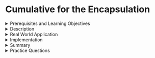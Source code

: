 # Cumulative for the  Encapsulation
<details><summary>Prerequisites and Learning Objectives</summary>

# Prerequisites

- Sound knowledge of HTML, CSS, and JavaScript.
- The basic idea of the MVC (Model-View-Controller) architecture.
- Basic knowledge about TypeScript.


# Learning Objectives

- To define View Encapsulation.
</details>
<details><summary>Description</summary>

# Description
## View Encapsulation

View Encapsulation is a behaviour in Angular, where component CSS styles are encapsulated into the component's view.

## Types of View Encapsulation

1. `ViewEncapuslation.Emulated`:
   - Angular modifies the component CSS selectors so that it is only applied to the component's view and doesn't affect other parts of the application.
   - `ViewEncapuslation.Emulated` is implemented by default in Angular.
2. `ViewEncapsulation.None`: 
   - Angular does not apply any sort of view encapsulation and the styles are added to the `<head>` so any styles specified in a component are globally applied.

3. `ViewEncapsulation.ShadowDom`: 
   - Angular uses Shadow DOM Api to enclose the component's view into a ShadowRoot.
   - The CSS styles of a component only affect elements within the respective component's view.
   - All the styles are applied in an isolated manner.
   - Not all browsers support `ViewEncapsulation.ShadowDom`.



</details>
<details><summary>Real World Application</summary>

# Real World Application

- Any front-end application uses CSS to style the application.
- Since Angular works on component-based architecture, a single Angular application contains many components.
- Each component is styled differently as per requirements by the developer.
- The title of the page can be bold and aligned in the centre, where as the navigation bar can be of different colors, and the licence info is placed at the end in small letters etc.
- All components are can be styled independently using view encapsulation.
</details>
<details><summary>Implementation</summary> 

# Implementation


The steps to be followed are:

- Two components named top and bottom are created.

```properties
ng generate component top
```

```properties
ng generate component bottom
```

- A div tag with an h1 tag and a paragraph tag with some information is added to the HTML files of both the components
- Now, add the top and bottom components to the app component html file.

top.component.html:

```html
<div class ="container">
    <H1>Top Component</H1>
    <p> This is a component at the top</p>
</div>
```
bottom.component.html:

```html
<div class ="container"> 
    <H1>Bottom Component</H1>
    <p> This is a component at the bottom</p>
</div>
```
app.component.html:

```html
<app-top></app-top>
<app-bottom></app-bottom>
```

HTML page:

![Top and Bootom Component](/modules_new/resources/ComponentsTopBottom.png)


- Global styles are added by using `styles.css`.

`styles.css`

```CSS
* {
    margin: 0;
    padding: auto;
    box-sizing: border-box;
}

.container {
    width: 100vw;
    height: 50vh;
    padding: 30px;
}
```

HTML page:

![Gloabl styles](/modules_new/resources/ComponentTopBottomStyles.png)

1. ### `ViewEncapsulation.Emulated`:

- Each component is styled individually

top.component.css:

```CSS
.container{
    background-color: orange;
    color: white;
}
```

bottom.component.css:

```CSS
.container{
    background-color: white;
    color: orange;
}
```

HTML image:

![Emulated View](/modules_new/resources/EmulatedView.png)

2. ### `ViewEncapsulation.None`: 

- Unlike emulated to define `ViewEncapsulation.None` encapsulation should be added and defined in the component.
- The `h3` tag is styled by changing the text color to black and the background color to  orangered

top.component.ts

```ts

import { Component, OnInit, ViewEncapsulation } from '@angular/core';

@Component({
  selector: 'app-top',
  templateUrl: './top.component.html',
  styleUrls: ['./top.component.css'],
  encapsulation: ViewEncapsulation.None
})
export class TopComponent implements OnInit {

  constructor() { }

  ngOnInit(): void {
  }

}
```

top.component.css

```css
.container{
    background-color: orange;
    color: white;
}

h1{
    color: black;
    background-color: orangered;
}
```
HTML page:

![ViewEncapsulation.None](/modules_new/resources/ViewEncapsulationNone.png)

- As `ViewEncapsulation.None` sets CSS styles to global, h3 in both top and bottom components changed.

3. ### `ViewEncapsulation.ShadowDom`:

- The `ViewEncapsulation.ShadowDom` is added to the top component.
- All the properties of global CSS are not applied on the top component since the CSS styles are enclosed under shadow DOM.

top.component.ts:
```ts

import { Component, OnInit, ViewEncapsulation } from '@angular/core';

@Component({
  selector: 'app-top',
  templateUrl: './top.component.html',
  styleUrls: ['./top.component.css'],
  encapsulation: ViewEncapsulation.ShadowDom
})
export class TopComponent implements OnInit {

  constructor() { }

  ngOnInit(): void {
  }

}
```

HTML page:
![Shadow Dom](/modules_new/resources/ShadowDom.png)




</details>
<details><summary>Summary</summary> 

# Summary

- View Encapsulation is an important feature of Angular, to encapsulate components CSS into components view.

Types of view encapsulation:

1. `ViewEncapuslation.Emulated`: default view, limits CSS styles scope to component level.
2. `ViewEncapuslation.None`: sets CSS styles scope to global.
3. `ViewEncapuslation.ShadowDom`: encloses CSS styles under shadow DOM. Global css styles are not applicable.
</details>
<details><summary>Practice Questions</summary>

[Practice Questions](./Quiz.gift)</details>
